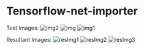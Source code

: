 # Tensorflow-net-importer
Test Images:
![img2](https://user-images.githubusercontent.com/7738407/59230479-93fcd680-8bab-11e9-8175-9af1a963543b.jpg)
![img](https://user-images.githubusercontent.com/7738407/59230476-90694f80-8bab-11e9-90eb-0d95397fa969.jpg)
![img1](https://user-images.githubusercontent.com/7738407/59230477-92331300-8bab-11e9-98b5-be340069f05b.jpg)

Resultant Images:
![resImg1](https://user-images.githubusercontent.com/7738407/59230386-4f713b00-8bab-11e9-8bf1-aa9a0a7ac295.jpg)
![resImg2](https://user-images.githubusercontent.com/7738407/59230426-73348100-8bab-11e9-9f73-d95218c7c2f5.jpg)
![resImg3](https://user-images.githubusercontent.com/7738407/59230433-74fe4480-8bab-11e9-9d85-7ba512a6c571.jpg)
